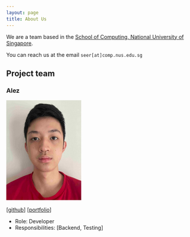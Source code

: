 ```yaml
---
layout: page
title: About Us
---
```


We are a team based in the [School of Computing, National University of Singapore](https://www.comp.nus.edu.sg).

You can reach us at the email `seer[at]comp.nus.edu.sg`

## Project team

### Alez

<img src="images/al-ez.png" width="200px">

[[github](https://github.com/Al-ez)]
[[portfolio](team/alez.md)]

* Role: Developer
* Responsibilities: [Backend, Testing]
